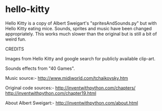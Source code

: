 # hello-kitty

Hello Kitty is a copy of Albert Sweigart's "spritesAndSounds.py" but with Hello Kitty eating mice. Sounds, sprites and music have been changed appropriately. This works much slower than the original but is still a bit of weird fun.

CREDITS

Images from Hello Kitty and google search for publicly available clip-art.

Sounds effects from "40 Games".

Music source:-
http://www.midiworld.com/tchaikovsky.htm

Original code sources:-
http://inventwithpython.com/chapters/
http://inventwithpython.com/chapter19.html

About Albert Sweigart:-
http://inventwithpython.com/about.html
